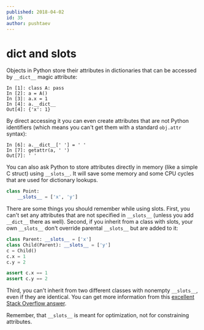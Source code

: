 ```yaml
---
published: 2018-04-02
id: 35
author: pushtaev
---
```


# __dict__ and __slots__

Objects in Python store their attributes in dictionaries
that can be accessed by `__dict__` magic attribute:

```ipython
In [1]: class A: pass
In [2]: a = A()
In [3]: a.x = 1
In [4]: a.__dict__
Out[4]: {'x': 1}
```

By direct accessing it you can even create attributes
that are not Python identifiers
(which means you can't get them with a standard `obj.attr` syntax):

```ipython {continue}
In [6]: a.__dict__[' '] = ' '
In [7]: getattr(a, ' ')
Out[7]: ' '
```

You can also ask Python to store attributes directly in memory
(like a simple C struct) using `__slots__`.
It will save some memory and some CPU cycles that are used for dictionary lookups.

```python
class Point:
    __slots__ = ['x', 'y']
```

There are some things you should remember while using slots. First, you can't set any attributes that are not specified in `__slots__` (unless you add `__dict__` there as well). Second, if you inherit from a class with slots, your own `__slots__` don't override parental `__slots__` but are added to it:

```python {continue}
class Parent: __slots__ = ['x']
class Child(Parent): __slots__ = ['y']
c = Child()
c.x = 1
c.y = 2
```

```python {continue} {hide}
assert c.x == 1
assert c.y == 2
```

Third, you can't inherit from two different classes with nonempty `__slots__`,
even if they are identical.
You can get more information from this
[excellent Stack Overflow answer](https://stackoverflow.com/a/28059785/1102638).

Remember, that `__slots__` is meant for optimization,
not for constraining attributes.
